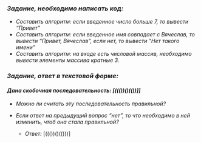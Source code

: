 ### *Задание, необходимо написать код:*
-  *Составить алгоритм: если введенное число больше 7, то вывести “Привет”*
-  *Составить алгоритм: если введенное имя совпадает с Вячеслав, то вывести “Привет, Вячеслав”, если нет, то вывести "Нет такого имени"*
-  *Составить алгоритм: на входе есть числовой массив, необходимо вывести элементы массива кратные 3.*

### *Задание, ответ в текстовой форме:*

#### *Дана скобочная последовательность: [((())()(())]]*
- *Можно ли считать эту последовательность правильной?*
- *Если ответ на предыдущий вопрос “нет”, то что необходимо в ней изменить, чтоб она стала правильной?*

  - *Ответ:* [((())()(()))]
